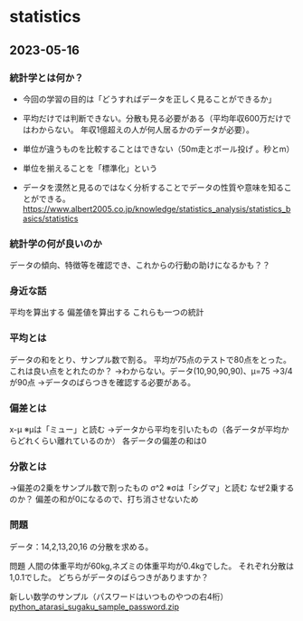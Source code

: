 # statistics

## 2023-05-16

### 統計学とは何か？

- 今回の学習の目的は「どうすればデータを正しく見ることができるか」
- 平均だけでは判断できない。分散も見る必要がある（平均年収600万だけではわからない。 年収1億超えの人が何人居るかのデータが必要）。
- 単位が違うものを比較することはできない（50m走とボール投げ 。秒とm）
- 単位を揃えることを「標準化」という

- データを漠然と見るのではなく分析することでデータの性質や意味を知ることができる。
https://www.albert2005.co.jp/knowledge/statistics_analysis/statistics_basics/statistics

### 統計学の何が良いのか
データの傾向、特徴等を確認でき、これからの行動の助けになるかも？？
### 身近な話
平均を算出する
偏差値を算出する
これらも一つの統計
### 平均とは
データの和をとり、サンプル数で割る。
平均が75点のテストで80点をとった。これは良い点をとれたのか？
->わからない。データ(10,90,90,90)、μ=75
->3/4が90点
->データのばらつきを確認する必要がある。
### 偏差とは
x-μ
※μは「ミュー」と読む
->データから平均を引いたもの（各データが平均からどれくらい離れているのか）
各データの偏差の和は0
### 分散とは
->偏差の2乗をサンプル数で割ったもの
σ^2
※σは「シグマ」と読む
なぜ2乗するのか？
偏差の和が0になるので、打ち消させないため

### 問題
データ：14,2,13,20,16 の分散を求める。

問題
人間の体重平均が60kg,ネズミの体重平均が0.4kgでした。
それぞれ分散は1,0.1でした。
どちらがデータのばらつきがありますか？

新しい数学のサンプル（パスワードはいつものやつの右4桁）
[python_atarasi_sugaku_sample_password.zip](https://github.com/tegosAdmin/statistics/files/11495347/python_atarasi_sugaku_sample_password.zip)




